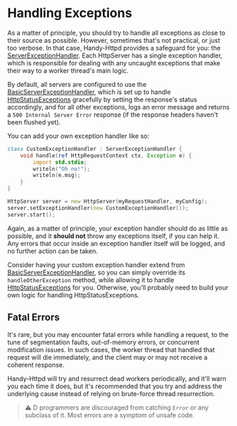 # Handling Exceptions

As a matter of principle, you should try to handle all exceptions as close to their source as possible. However, sometimes that's not practical, or just too verbose. In that case, Handy-Httpd provides a safeguard for you: the [ServerExceptionHandler](ddoc-handy_httpd.components.handler.ServerExceptionHandler). Each HttpServer has a single exception handler, which is responsible for dealing with any uncaught exceptions that make their way to a worker thread's main logic.

By default, all servers are configured to use the [BasicServerExceptionHandler](ddoc-handy_httpd.components.handler.BasicServerExceptionHandler), which is set up to handle [HttpStatusExceptions](ddoc-handy_httpd.components.handler.HttpStatusException) gracefully by setting the response's status accordingly, and for all other exceptions, logs an error message and returns a `500 Internal Server Error` response (if the response headers haven't been flushed yet).

You can add your own exception handler like so:
```d
class CustomExceptionHandler : ServerExceptionHandler {
    void handle(ref HttpRequestContext ctx, Exception e) {
        import std.stdio;
        writeln("Oh no!");
        writeln(e.msg);
    }
}

HttpServer server = new HttpServer(myRequestHandler, myConfig);
server.setExceptionHandler(new CustomExceptionHandler());
server.start();
```

Again, as a matter of principle, your exception handler should do as little as possible, and it **should not** throw any exceptions itself, if you can help it. Any errors that occur inside an exception handler itself will be logged, and no further action can be taken.

Consider having your custom exception handler extend from [BasicServerExceptionHandler](ddoc-handy_httpd.components.handler.BasicServerExceptionHandler), so you can simply override its `handleOtherException` method, while allowing it to handle [HttpStatusExceptions](ddoc-handy_httpd.components.handler.HttpStatusException) for you. Otherwise, you'll probably need to build your own logic for handling HttpStatusExceptions.

## Fatal Errors

It's rare, but you may encounter fatal errors while handling a request, to the tune of segmentation faults, out-of-memory errors, or concurrent modification issues. In such cases, the worker thread that handled that request will die immediately, and the client may or may not receive a coherent response.

Handy-Httpd will try and resurrect dead workers periodically, and it'll warn you each time it does, but it's recommended that you try and address the underlying cause instead of relying on brute-force thread resurrection.

> ⚠️ D programmers are discouraged from catching `Error` or any subclass of it. Most errors are a symptom of unsafe code.
